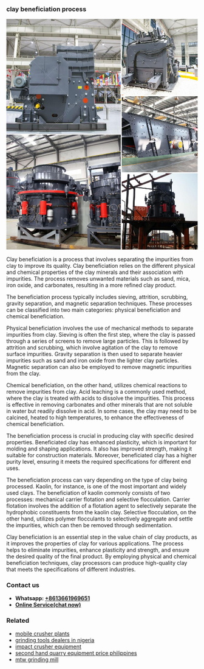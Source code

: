 <h3>clay beneficiation process</h3><img src='1708332583.jpg' alt=''><p>Clay beneficiation is a process that involves separating the impurities from clay to improve its quality. Clay beneficiation relies on the different physical and chemical properties of the clay minerals and their association with impurities. The process removes unwanted materials such as sand, mica, iron oxide, and carbonates, resulting in a more refined clay product.</p><p>The beneficiation process typically includes sieving, attrition, scrubbing, gravity separation, and magnetic separation techniques. These processes can be classified into two main categories: physical beneficiation and chemical beneficiation.</p><p>Physical beneficiation involves the use of mechanical methods to separate impurities from clay. Sieving is often the first step, where the clay is passed through a series of screens to remove large particles. This is followed by attrition and scrubbing, which involve agitation of the clay to remove surface impurities. Gravity separation is then used to separate heavier impurities such as sand and iron oxide from the lighter clay particles. Magnetic separation can also be employed to remove magnetic impurities from the clay.</p><p>Chemical beneficiation, on the other hand, utilizes chemical reactions to remove impurities from clay. Acid leaching is a commonly used method, where the clay is treated with acids to dissolve the impurities. This process is effective in removing carbonates and other minerals that are not soluble in water but readily dissolve in acid. In some cases, the clay may need to be calcined, heated to high temperatures, to enhance the effectiveness of chemical beneficiation.</p><p>The beneficiation process is crucial in producing clay with specific desired properties. Beneficiated clay has enhanced plasticity, which is important for molding and shaping applications. It also has improved strength, making it suitable for construction materials. Moreover, beneficiated clay has a higher purity level, ensuring it meets the required specifications for different end uses.</p><p>The beneficiation process can vary depending on the type of clay being processed. Kaolin, for instance, is one of the most important and widely used clays. The beneficiation of kaolin commonly consists of two processes: mechanical carrier flotation and selective flocculation. Carrier flotation involves the addition of a flotation agent to selectively separate the hydrophobic constituents from the kaolin clay. Selective flocculation, on the other hand, utilizes polymer flocculants to selectively aggregate and settle the impurities, which can then be removed through sedimentation.</p><p>Clay beneficiation is an essential step in the value chain of clay products, as it improves the properties of clay for various applications. The process helps to eliminate impurities, enhance plasticity and strength, and ensure the desired quality of the final product. By employing physical and chemical beneficiation techniques, clay processors can produce high-quality clay that meets the specifications of different industries.</p><h3>Contact us</h3><ul><li><strong>Whatsapp:&nbsp;<a href="https://wa.me/8613661969651">+8613661969651</a></strong></li><li><a href="https://swt.shibang-china.com/?git&amp;zhl&amp;clay beneficiation process"><strong>Online Service(chat now)</strong></a></li></ul><h3>Related</h3><ul><li><a href='mobile crusher plants.md'>mobile crusher plants</a></li><li><a href='grinding tools dealers in nigeria.md'>grinding tools dealers in nigeria</a></li><li><a href='impact crusher equipment.md'>impact crusher equipment</a></li><li><a href='second hand quarry equipment price philippines.md'>second hand quarry equipment price philippines</a></li><li><a href='mtw grinding mill.md'>mtw grinding mill</a></li></ul>